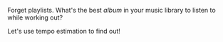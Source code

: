 Forget playlists. What's the best _album_ in your music library to listen to while working out?

Let's use tempo estimation to find out!
